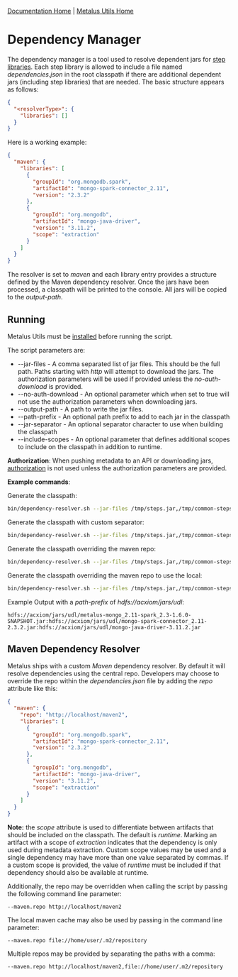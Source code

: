 [Documentation Home](readme.md) | [Metalus Utils Home](../metalus-utils/readme.md)

# Dependency Manager
The dependency manager is a tool used to resolve dependent jars for [step libraries](step-libraries.md). Each step 
library is allowed to include a file named _dependencies.json_ in the root classpath if there are additional dependent
jars (including step libraries) that are needed. The basic structure appears as follows:

```json
{
  "<resolverType>": {
    "libraries": []
  }
}
```

Here is a working example:

```json
{
  "maven": {
    "libraries": [
      {
        "groupId": "org.mongodb.spark",
        "artifactId": "mongo-spark-connector_2.11",
        "version": "2.3.2"
      },
      {
        "groupId": "org.mongodb",
        "artifactId": "mongo-java-driver",
        "version": "3.11.2",
        "scope": "extraction"
      }
    ]
  }
}
```

The resolver is set to _maven_ and each library entry provides a structure defined by the Maven dependency resolver. Once
the jars have been processed, a classpath will be printed to the console. All jars will be copied to the _output-path_.

## Running
Metalus Utils must be [installed](../metalus-utils/readme.md#installation) before running the script. 

The script parameters are:
* --jar-files - A comma separated list of jar files. This should be the full path. Paths starting with _http_ will attempt
to download the jars. The authorization parameters will be used if provided unless the _no-auth-download_ is provided.
* --no-auth-download - An optional parameter which when set to true will not use the authorization parameters when 
downloading jars.
* --output-path - A path to write the jar files.
* --path-prefix - An optional path prefix to add to each jar in the classpath
* --jar-separator - An optional separator character to use when building the classpath
* --include-scopes - An optional parameter that defines additional scopes to include on the classpath in addition to runtime.

**Authorization**:
When pushing metadata to an API or downloading jars, [authorization](httprestclient.md#authorization) is not used unless 
the authorization parameters are provided.

**Example commands**:

Generate the classpath:
```bash
bin/dependency-resolver.sh --jar-files /tmp/steps.jar,/tmp/common-steps.jar --output-path /tmp
```

Generate the classpath with custom separator:
```bash
bin/dependency-resolver.sh --jar-files /tmp/steps.jar,/tmp/common-steps.jar --output-path /tmp --jar-separator :
```

Generate the classpath overriding the maven repo:
```bash
bin/dependency-resolver.sh --jar-files /tmp/steps.jar,/tmp/common-steps.jar --output-path /tmp --maven.repo http://localhost/maven2
```

Generate the classpath overriding the maven repo to use the local:
```bash
bin/dependency-resolver.sh --jar-files /tmp/steps.jar,/tmp/common-steps.jar --output-path /tmp --maven.repo file://home/user/.m2/repository
```

Example Output with a _path-prefix_ of _hdfs://acxiom/jars/udl_:

```shell script
hdfs://acxiom/jars/udl/metalus-mongo_2.11-spark_2.3-1.6.0-SNAPSHOT.jar:hdfs://acxiom/jars/udl/mongo-spark-connector_2.11-2.3.2.jar:hdfs://acxiom/jars/udl/mongo-java-driver-3.11.2.jar
```

## Maven Dependency Resolver
Metalus ships with a custom _Maven_ dependency resolver. By default it will resolve dependencies using the central repo.
Developers may choose to override the repo within the _dependencies.json_ file by adding the _repo_ attribute like this:

```json
{
  "maven": {
    "repo": "http://localhost/maven2",
    "libraries": [
      {
        "groupId": "org.mongodb.spark",
        "artifactId": "mongo-spark-connector_2.11",
        "version": "2.3.2"
      },
      {
        "groupId": "org.mongodb",
        "artifactId": "mongo-java-driver",
        "version": "3.11.2",
        "scope": "extraction"
      }
    ]
  }
}
```

**Note:** the _scope_ attribute is used to differentiate between artifacts that should be included on the classpath. The
default is _runtime_. Marking an artifact with a scope of _extraction_ indicates that the dependency is only used during
metadata extraction. Custom scope values may be used and a single dependency may have more than one value separated by 
commas. If a custom scope is provided, the value of _runtime_ must be included if that dependency should also be available
at runtime.

Additionally, the repo may be overridden when calling the script by passing the following command line parameter:

```shell script
--maven.repo http://localhost/maven2
```

The local maven cache may also be used by passing in the command line parameter:
```shell script
--maven.repo file://home/user/.m2/repository
```

Multiple repos may be provided by separating the paths with a comma:
```shell script
--maven.repo http://localhost/maven2,file://home/user/.m2/repository
```
